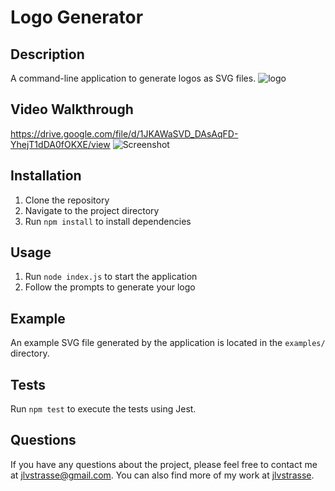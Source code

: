 # Logo Generator

## Description
A command-line application to generate logos as SVG files.
![logo](../logo-maker/screenshots/terminal.jpg)

## Video Walkthrough
https://drive.google.com/file/d/1JKAWaSVD_DAsAqFD-YhejT1dDA0fOKXE/view
![Screenshot](../logo-maker/screenshots/terminal.png)

## Installation
1. Clone the repository
2. Navigate to the project directory
3. Run `npm install` to install dependencies

## Usage
1. Run `node index.js` to start the application
2. Follow the prompts to generate your logo

## Example
An example SVG file generated by the application is located in the `examples/` directory.

## Tests
Run `npm test` to execute the tests using Jest.

## Questions
 If you have any questions about the project, please feel free to contact me at [jlvstrasse@gmail.com](mailto:jlvstrasse@gmail.com). You can also find more of my work at [jlvstrasse](https://github.com/jlvstrasse).
    